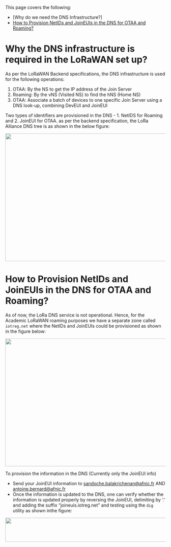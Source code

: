 This page covers the following: 

 * [Why do we need the DNS Infrastructure?] 
 * [How to Provision NetIDs and JoinEUIs in the DNS for OTAA and Roaming?]

# Why the DNS infrastructure is required in the LoRaWAN set up?

As per the LoRaWAN Backend specifications, the DNS infrastructure is used for the following operations:

1.	OTAA: By the NS to get the IP address of the Join Server
2.  Roaming: By the vNS (Visited NS) to find the hNS (Home NS)
3.  OTAA: Associate a batch of devices to one specific Join Server using a DNS look-up, combining DevEUI and JoinEUI

Two types of identifiers are provisioned in the DNS - 1. NetIDS for Roaming and 2. JoinEUI for OTAA. as per the backend specification, the LoRa Alliance DNS tree is as shown in the below figure:

<p align="center">
  <img width="760" height="400" src="https://github.com/sandoche2k/IoTRoam-Tutorial/blob/master/Images/Fig11.png?raw=true">
</p>


# How to Provision NetIDs and JoinEUIs in the DNS for OTAA and Roaming?

As of now, the LoRa DNS service is not operational. Hence, for the Academic LoRaWAN roaming purposes we have a separate zone called ```iotreg.net``` where the NetIDs and JoinEUIs could be provisioned as shown in the figure below:

<p align="center">
  <img width="760" height="400" src="https://github.com/sandoche2k/IoTRoam-Tutorial/blob/master/Images/Fig12.png?raw=true">
</p>

To provision the information in the DNS (Currently only the JoinEUI info)
 * Send your JoinEUI information to  sandoche.balakrichenan@afnic.fr AND antoine.bernard@afnic.fr 
 * Once the information is updated to the DNS, one can verify whether the information is updated properly by reversing the JoinEUI, delimiting by ‘.’ and adding the suffix “joineuis.iotreg.net” and testing using the ```dig``` utility as shown inthe figure:

<p align="center">
  <img width="760" height="75" src="https://github.com/sandoche2k/IoTRoam-Tutorial/blob/master/Images/Fig13.png?raw=true">
</p>

[ Why the DNS infrastructure is required in the LoRaWAN set up?]: #why-the-dns-infrastructure-is-required-in-the-lorawan-set-up
[How to Provision NetIDs and JoinEUIs in the DNS for OTAA and Roaming?]: #how-to-provision-netids-and-joineuis-in-the-dns-for-otaa-and-roaming
